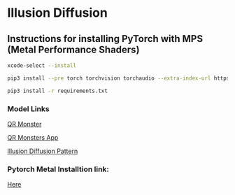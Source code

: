 # Illusion Diffusion

## Instructions for installing PyTorch with MPS (Metal Performance Shaders)
```bash
xcode-select --install

pip3 install --pre torch torchvision torchaudio --extra-index-url https://download.pytorch.org/whl/nightly/cpu

pip3 install -r requirements.txt
```

### Model Links

[QR Monster](https://huggingface.co/monster-labs/control_v1p_sd15_qrcode_monster)

[QR Monsters App](https://huggingface.co/spaces/AP123/IllusionDiffusion/blob/main/app.py)

[Illusion Diffusion Pattern](https://huggingface.co/Norod78/SD15-IllusionDiffusionPattern-LoRA)

### Pytorch Metal Installtion link:

[Here](https://developer.apple.com/metal/pytorch/)